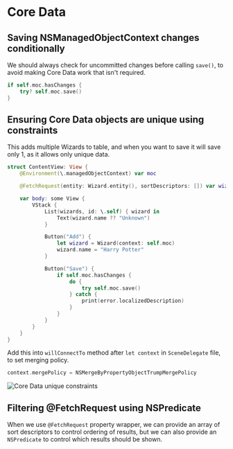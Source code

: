 # Core Data

## Saving NSManagedObjectContext changes conditionally

We should always check for uncommitted changes before calling `save()`, to avoid making Core Data work that isn't required.

```swift
if self.moc.hasChanges {
    try? self.moc.save()
}
```

## Ensuring Core Data objects are unique using constraints

This adds multiple Wizards to table, and when you want to save it will save only 1, as it allows only unique data.

```swift
struct ContentView: View {
    @Environment(\.managedObjectContext) var moc

    @FetchRequest(entity: Wizard.entity(), sortDescriptors: []) var wizards: FetchedResults<Wizard>

    var body: some View {
        VStack {
            List(wizards, id: \.self) { wizard in
                Text(wizard.name ?? "Unknown")
            }

            Button("Add") {
                let wizard = Wizard(context: self.moc)
                wizard.name = "Harry Potter"
            }

            Button("Save") {
                if self.moc.hasChanges {
                    do {
                        try self.moc.save()
                    } catch {
                        print(error.localizedDescription)
                    }
                }
            }
        }
    }
}
```

Add this into `willConnectTo` method after `let context` in `SceneDelegate` file, to set merging policy.

```swift
context.mergePolicy = NSMergeByPropertyObjectTrumpMergePolicy
```

![Core Data unique constraints](https://media.giphy.com/media/QYjuS9wkgwZKQ5G57q/giphy.gif)

## Filtering @FetchRequest using NSPredicate

When we use `@FetchRequest` property wrapper, we can provide an array of sort descriptors to control ordering of results, but we can also provide an `NSPredicate` to control which results should be shown.
